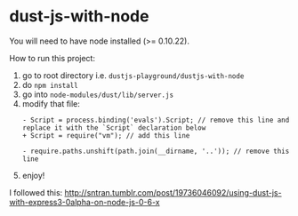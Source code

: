 dust-js-with-node
=================

You will need to have node installed (>= 0.10.22).

How to run this project:

1.  go to root directory i.e. `dustjs-playground/dustjs-with-node`
2.  do `npm install`
3.  go into `node-modules/dust/lib/server.js`
4.  modify that file:
    ```
    - Script = process.binding('evals').Script; // remove this line and replace it with the `Script` declaration below
    + Script = require("vm"); // add this line

    - require.paths.unshift(path.join(__dirname, '..')); // remove this line
    ```
5.  enjoy!

I followed this: http://sntran.tumblr.com/post/19736046092/using-dust-js-with-express3-0alpha-on-node-js-0-6-x
